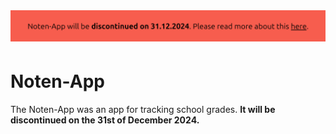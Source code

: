 <a href="https://blog.noten-app.de/eol-noten-app" target="_blank">
<img src=https://raw.githubusercontent.com/noten-app/.github/refs/heads/main/eol-note.png alt="Noten-App will be discontinued" style="margin-bottom: 5px;" />
</a>

# Noten-App

The Noten-App was an app for tracking school grades.
**It will be discontinued on the 31st of December 2024.**
